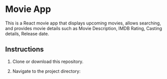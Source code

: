 # Movie App

This is a React movie app that displays upcoming movies, allows searching, and provides movie details such as Movie Description, IMDB Rating, Casting details, Release date.

## Instructions

1. Clone or download this repository.

2. Navigate to the project directory:
